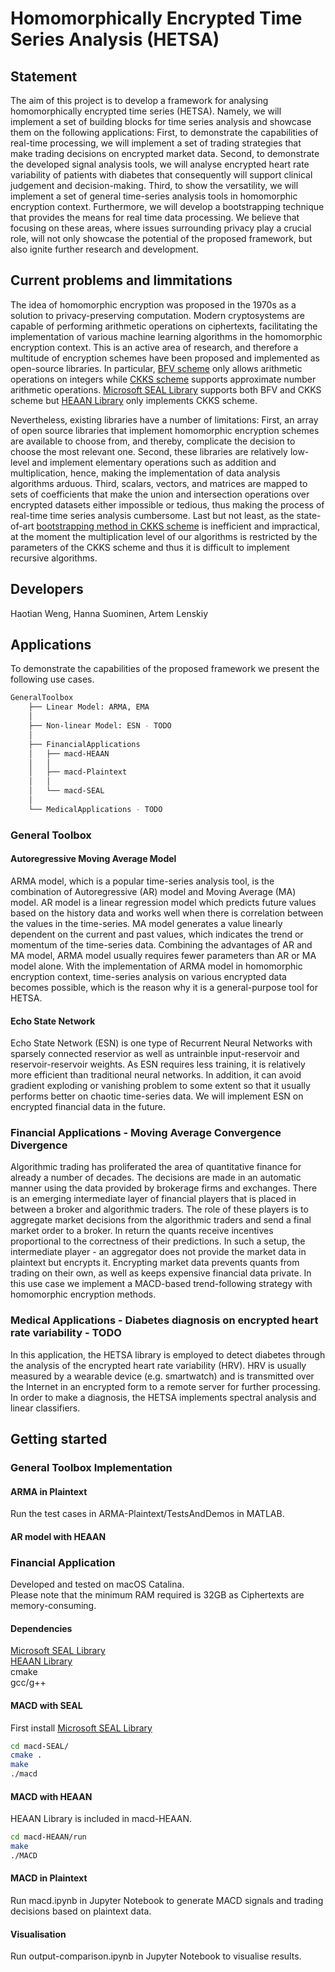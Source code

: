 # Homomorphically Encrypted Time Series Analysis  (HETSA)  

## Statement

The aim of this project is to develop a framework for analysing homomorphically encrypted time series (HETSA). Namely, we will implement a set of building blocks for time series analysis and showcase them on the following applications: First, to demonstrate the capabilities of real-time processing, we will implement a set of trading strategies that make trading decisions on encrypted market data. Second, to demonstrate the developed signal analysis tools, we will analyse encrypted heart rate variability of patients with diabetes that consequently will support clinical judgement and decision-making. Third, to show the versatility, we will implement a set of general time-series analysis tools in homomorphic encryption context. Furthermore, we will develop a bootstrapping technique that provides the means for real time data processing. We believe that focusing on these areas, where issues surrounding privacy play a crucial role, will not only showcase the potential of the proposed framework, but also ignite further research and development.  

## Current problems and limmitations

The idea of homomorphic encryption was proposed in the 1970s as a solution to privacy-preserving computation. Modern cryptosystems are capable of performing arithmetic operations on ciphertexts, facilitating the implementation of various machine learning algorithms in the homomorphic encryption context. This is an active area of research, and therefore a multitude of encryption schemes have been proposed and implemented as open-source libraries. In particular, [BFV scheme](https://eprint.iacr.org/2012/144.pdf) only allows arithmetic operations on integers while [CKKS scheme](https://eprint.iacr.org/2016/421.pdf) supports approximate number arithmetic operations. [Microsoft SEAL Library](https://github.com/Microsoft/SEAL) supports both BFV and CKKS scheme but [HEAAN Library](https://github.com/snucrypto/HEAAN) only implements CKKS scheme.  

Nevertheless, existing libraries have a number of limitations: First, an array of open source libraries that implement homomorphic encryption schemes are available to choose from, and thereby, complicate the decision to choose the most relevant one. Second, these libraries are relatively low-level and implement elementary operations such as addition and multiplication, hence, making the implementation of data analysis algorithms arduous. Third, scalars, vectors, and matrices are mapped to sets of coefficients that make the union and intersection operations over encrypted datasets either impossible or tedious, thus making the process of real-time time series analysis cumbersome. Last but not least, as the state-of-art [bootstrapping method in CKKS scheme](https://eprint.iacr.org/2018/153.pdf) is inefficient and impractical, at the moment the multiplication level of our algorithms is restricted by the parameters of the CKKS scheme and thus it is difficult to implement recursive algorithms.  

## Developers

Haotian Weng, Hanna Suominen, Artem Lenskiy

## Applications

To demonstrate the capabilities of the proposed framework we present the following use cases.

```bash
GeneralToolbox
    ├── Linear Model: ARMA, EMA
    │
    ├── Non-linear Model: ESN - TODO
    │
    ├── FinancialApplications
    │   ├── macd-HEAAN
    │   │
    │   ├── macd-Plaintext
    │   │
    │   └── macd-SEAL
    │
    └── MedicalApplications - TODO
```

### General Toolbox

#### Autoregressive Moving Average Model

ARMA model, which is a popular time-series analysis tool, is the combination of Autoregressive (AR) model and Moving Average (MA) model. AR model is a linear regression model which predicts future values based on the history data and works well when there is correlation between the values in the time-series. MA model generates a value linearly dependent on the current and past values, which indicates the trend or momentum of the time-series data. Combining the advantages of AR and MA model, ARMA model usually requires fewer parameters than AR or MA model alone.  With the implementation of ARMA model in homomorphic encryption context, time-series analysis on various encrypted data becomes possible, which is the reason why it is a general-purpose tool for HETSA.  

#### Echo State Network

Echo State Network (ESN) is one type of Recurrent Neural Networks with sparsely connected reservior as well as untrainble input-reservoir and reservoir-reservoir weights. As ESN requires less training, it is relatively more efficient than traditional neural networks. In addition, it can avoid gradient exploding or vanishing problem to some extent so that it usually performs better on chaotic time-series data. We will implement ESN on encrypted financial data in the future.  

### Financial Applications - Moving Average Convergence Divergence

Algorithmic trading has proliferated the area of quantitative finance for already a number of decades. The decisions are made in an automatic manner using the data provided by brokerage firms and exchanges. There is an emerging intermediate layer of financial players that is placed in between a broker and algorithmic traders. The role of these players is to aggregate market decisions from the algorithmic traders and send a final market order to a broker. In return the quants receive incentives proportional to the correctness of their predictions. In such a setup, the intermediate player - an aggregator does not provide the market data in plaintext but encrypts it. Encrypting market data prevents quants from trading on their own, as well as keeps expensive financial data private. In this use case we implement a MACD-based trend-following strategy with homomorphic encryption methods.  

### Medical Applications - Diabetes diagnosis on encrypted heart rate variability - TODO

In this application, the HETSA library is employed to detect diabetes through the analysis of the encrypted heart rate variability (HRV). HRV is usually measured by a wearable device (e.g. smartwatch) and is transmitted over the Internet in an encrypted form to a remote server for further processing. In order to make a diagnosis, the HETSA implements spectral analysis and linear classifiers.  

## Getting started  

### General Toolbox Implementation

#### ARMA in Plaintext

Run the test cases in ARMA-Plaintext/TestsAndDemos in MATLAB.

#### AR model with HEAAN

### Financial Application

Developed and tested on macOS Catalina.  
Please note that the minimum RAM required is 32GB as Ciphertexts are memory-consuming.  

#### Dependencies

[Microsoft SEAL Library](https://github.com/Microsoft/SEAL)  
[HEAAN Library](https://github.com/snucrypto/HEAAN)  
cmake  
gcc/g++  

#### MACD with SEAL  

First install [Microsoft SEAL Library](https://github.com/Microsoft/SEAL)  

```bash
cd macd-SEAL/
cmake .
make
./macd
```

#### MACD with HEAAN

HEAAN Library is included in macd-HEAAN.  

```bash
cd macd-HEAAN/run
make
./MACD
```

#### MACD in Plaintext

Run macd.ipynb in Jupyter Notebook to generate MACD signals and trading decisions based on plaintext data.  

#### Visualisation

Run output-comparison.ipynb in Jupyter Notebook to visualise results.  
